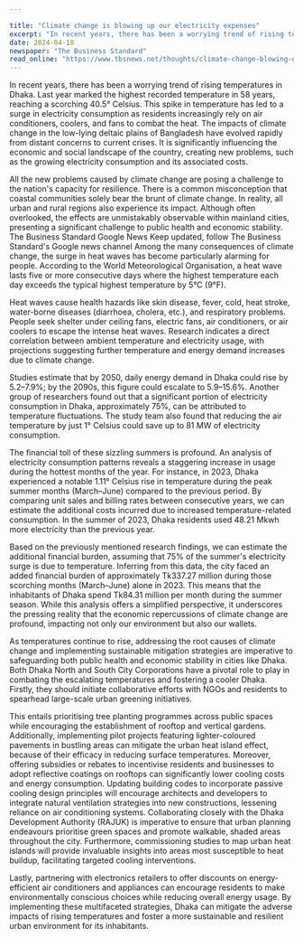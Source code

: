 ```yaml
---

title: "Climate change is blowing up our electricity expenses"
excerpt: "In recent years, there has been a worrying trend of rising temperatures in Dhaka. Last year marked the highest recorded temperature in......"
date: 2024-04-18
newspaper: "The Business Standard"
read_online: "https://www.tbsnews.net/thoughts/climate-change-blowing-our-electricity-expenses-831116"
---
```


In recent years, there has been a worrying trend of rising temperatures in Dhaka. Last year marked the highest recorded temperature in 58 years, reaching a scorching 40.5° Celsius. This spike in temperature has led to a surge in electricity consumption as residents increasingly rely on air conditioners, coolers, and fans to combat the heat. The impacts of climate change in the low-lying deltaic plains of Bangladesh have evolved rapidly from distant concerns to current crises. It is significantly influencing the economic and social landscape of the country, creating new problems, such as the growing electricity consumption and its associated costs. 

All the new problems caused by climate change are posing a challenge to the nation's capacity for resilience. There is a common misconception that coastal communities solely bear the brunt of climate change. In reality, all urban and rural regions also experience its impact. Although often overlooked, the effects are unmistakably observable within mainland cities, presenting a significant challenge to public health and economic stability. The Business Standard Google News Keep updated, follow The Business Standard's Google news channel
Among the many consequences of climate change, the surge in heat waves has become particularly alarming for people. According to the World Meteorological Organisation, a heat wave lasts five or more consecutive days where the highest temperature each day exceeds the typical highest temperature by 5°C (9°F). 

Heat waves cause health hazards like skin disease, fever, cold, heat stroke, water-borne diseases (diarrhoea, cholera, etc.), and respiratory problems. People seek shelter under ceiling fans, electric fans, air conditioners, or air coolers to escape the intense heat waves. Research indicates a direct correlation between ambient temperature and electricity usage, with projections suggesting further temperature and energy demand increases due to climate change. 

Studies estimate that by 2050, daily energy demand in Dhaka could rise by 5.2–7.9%; by the 2090s, this figure could escalate to 5.9–15.6%. Another group of researchers found out that a significant portion of electricity consumption in Dhaka, approximately 75%, can be attributed to temperature fluctuations. The study team also found that reducing the air temperature by just 1° Celsius could save up to 81 MW of electricity consumption. 

The financial toll of these sizzling summers is profound. An analysis of electricity consumption patterns reveals a staggering increase in usage during the hottest months of the year. For instance, in 2023, Dhaka experienced a notable 1.11° Celsius rise in temperature during the peak summer months (March–June) compared to the previous period. By comparing unit sales and billing rates between consecutive years, we can estimate the additional costs incurred due to increased temperature-related consumption. In the summer of 2023, Dhaka residents used 48.21 Mkwh more electricity than the previous year. 

Based on the previously mentioned research findings, we can estimate the additional financial burden, assuming that 75% of the summer's electricity surge is due to temperature. Inferring from this data, the city faced an added financial burden of approximately Tk337.27 million during those scorching months (March–June) alone in 2023. This means that the inhabitants of Dhaka spend Tk84.31 million per month during the summer season.  While this analysis offers a simplified perspective, it underscores the pressing reality that the economic repercussions of climate change are profound, impacting not only our environment but also our wallets. 

As temperatures continue to rise, addressing the root causes of climate change and implementing sustainable mitigation strategies are imperative to safeguarding both public health and economic stability in cities like Dhaka.  Both Dhaka North and South City Corporations have a pivotal role to play in combating the escalating temperatures and fostering a cooler Dhaka. Firstly, they should initiate collaborative efforts with NGOs and residents to spearhead large-scale urban greening initiatives. 

This entails prioritising tree planting programmes across public spaces while encouraging the establishment of rooftop and vertical gardens. Additionally, implementing pilot projects featuring lighter-coloured pavements in bustling areas can mitigate the urban heat island effect, because of their efficacy in reducing surface temperatures. Moreover, offering subsidies or rebates to incentivise residents and businesses to adopt reflective coatings on rooftops can significantly lower cooling costs and energy consumption. Updating building codes to incorporate passive cooling design principles will encourage architects and developers to integrate natural ventilation strategies into new constructions, lessening reliance on air conditioning systems. Collaborating closely with the Dhaka Development Authority (RAJUK) is imperative to ensure that urban planning endeavours prioritise green spaces and promote walkable, shaded areas throughout the city. Furthermore, commissioning studies to map urban heat islands will provide invaluable insights into areas most susceptible to heat buildup, facilitating targeted cooling interventions. 

Lastly, partnering with electronics retailers to offer discounts on energy-efficient air conditioners and appliances can encourage residents to make environmentally conscious choices while reducing overall energy usage. By implementing these multifaceted strategies, Dhaka can mitigate the adverse impacts of rising temperatures and foster a more sustainable and resilient urban environment for its inhabitants.
